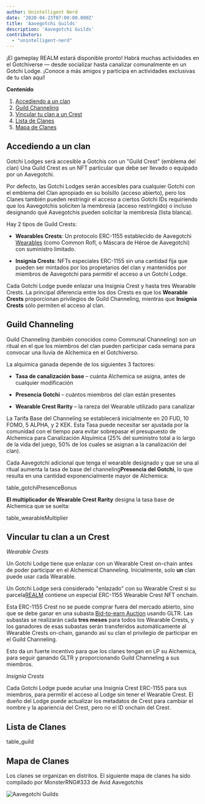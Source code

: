 ```yaml
---
author: Unintelligent Nerd
date: '2020-04-23T07:00:00.000Z'
title: 'Aavegotchi Guilds'
description: 'Aavegotchi Guilds'
contributors:
  - "unintelligent-nerd"
---
```


¡El gameplay REALM estará disponible pronto! Habrá muchas actividades en el Gotchiverse — desde socializar hasta canalizar comunalmente en un Gotchi Lodge. ¡Conoce a más amigos y participa en actividades exclusivas de tu clan aquí!

<div class="contentsBox">

**Contenido**

<ol>
<li><a href=#accessing-a-guild>Accediendo a un clan</a></li>
<li><a href=#guild-channeling>Guild Channeling</a></li>
<li><a href=#linking-your-guild-to-a-crest>Vincular tu clan a un Crest</a></li>
<li><a href=#list-of-guilds>Lista de Clanes</a></li>
<li><a href=#guild-map>Mapa de Clanes</a></li>
</ol>

</div>

## Accediendo a un clan

Gotchi Lodges será accesible a Gotchis con un "Guild Crest" (emblema del clan) Una Guild Crest es un NFT particular que debe ser llevado o equipado por un Aavegotchi.

Por defecto, las Gotchi Lodges serán accesibles para cualquier Gotchi con el emblema del Clan apropiado en su bolsillo (acceso abierto), pero los Clanes también pueden restringir el acceso a ciertos Gotchi IDs requiriendo que los Aavegotchis soliciten la membresía (acceso restringido) o incluso designando qué Aavegotchis pueden solicitar la membresía (lista blanca).

Hay 2 tipos de Guild Crests:

* **Wearables Crests**: Un protocolo ERC-1155 establecido de Aavegotchi [Wearables](/wearables) (como Common Rofl, o Máscara de Héroe de Aavegotchi) con suministro limitado.

* **Insignia Crests**: NFTs especiales ERC-1155 sin una cantidad fija que pueden ser mintados por los propietarios del clan y mantenidos por miembros de Aavegotchi para permitir el acceso a un Gotchi Lodge.

Cada Gotchi Lodge puede enlazar una Insignia Crest y hasta tres Wearable Crests. La principal diferencia entre los dos Crests es que los **Wearable Crests** proporcionan privilegios de Guild Channeling, mientras que **Insignia Crests** sólo permiten el acceso al clan.

## Guild Channeling

Guild Channeling (también conocidos como Communal Channeling) son un ritual en el que los miembros del clan pueden participar cada semana para convocar una lluvia de Alchemica en el Gotchiverso.

La alquimica ganada depende de los siguientes 3 factores:

* **Tasa de canalización base** – cuánta Alchemica se asigna, antes de cualquier modificación

* **Presencia Gotchi** – cuántos miembros del clan están presentes

* **Wearable Crest Rarity** – la rareza del Wearable utilizado para canalizar

La Tarifa Base del Channeling se establecerá inicialmente en 20 FUD, 10 FOMO, 5 ALPHA, y 2 KEK. Esta Tasa puede necesitar ser ajustada por la comunidad con el tiempo para evitar sobrepasar el presupuesto de Alchemica para Canalización Alquímica (25% del suministro total a lo largo de la vida del juego, 50% de los cuales se asignan a la canalización del clan).

Cada Aavegotchi adicional que tenga el wearable designado y que se una al ritual aumenta la tasa de base del channeling**Presencia del Gotchi**, lo que resulta en una cantidad exponencialmente mayor de Alchemica:

table_gotchiPresenceBonus

**El multiplicador de Wearable Crest Rarity** designa la tasa base de Alchemica que se suelta:

table_wearableMultiplier

## Vincular tu clan a un Crest

*Wearable Crests*

Un Gotchi Lodge tiene que enlazar con un Wearable Crest on-chain antes de poder participar en el Alchemical Channeling. Inicialmente, solo **un** clan puede usar cada Wearable.

Un Gotchi Lodge será considerado "enlazado" con su Wearable Crest si su parcela[REALM](/gotchiverse#realm-parcel-sizes) contiene un especial ERC-1155 Wearable Crest NFT onchain.

Esta ERC-1155 Crest no se puede comprar fuera del mercado abierto, sino que se debe ganar en una subasta [Bid-to-earn Auction](/aauction) usando GLTR. Las subastas se realizarán cada **tres meses** para todos los Wearable Crests, y los ganadores de esas subastas serán transferidos automáticamente al Wearable Crests on-chain, ganando así su clan el privilegio de participar en el Guild Channeling.

Esto da un fuerte incentivo para que los clanes tengan en LP su Alchemica, para seguir ganando GLTR y proporcionando Guild Channeling a sus miembros.

*Insignia Crests*

Cada Gotchi Lodge puede acuñar una Insignia Crest ERC-1155 para sus miembros, para permitir el acceso al Lodge sin tener el Wearable Crest. El dueño del Lodge puede actualizar los metadatos de Crest para cambiar el nombre y la apariencia del Crest, pero no el ID onchain del Crest.

## Lista de Clanes

table_guild

## Mapa de Clanes

Los clanes se organizan en distritos. El siguiente mapa de clanes ha sido compilado por MonsterRNG#333 de Avid Aavegotchis

<img class="bodyImage" src="/guild/guild-map.jpg" alt="Aavegotchi Guilds" />